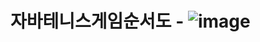 # 자바테니스게임순서도 - ![image](https://github.com/nanandive/javatenisgame_and_javastudt-/assets/117037428/2feb610d-b37c-4b71-bdb2-17900f172f6d)
